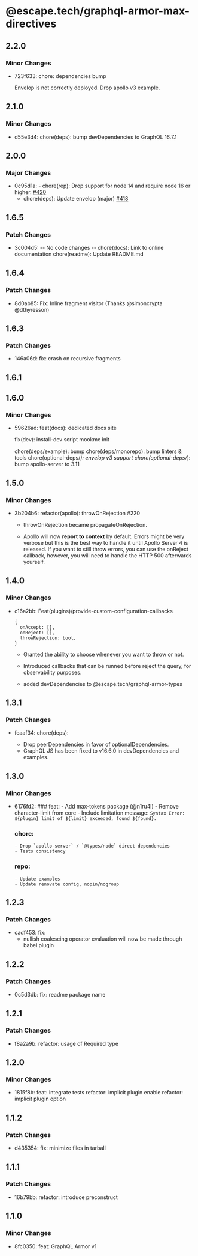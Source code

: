 # @escape.tech/graphql-armor-max-directives

## 2.2.0

### Minor Changes

- 723f633: chore: dependencies bump

  Envelop is not correctly deployed.
  Drop apollo v3 example.

## 2.1.0

### Minor Changes

- d55e3d4: chore(deps): bump devDependencies to GraphQL 16.7.1

## 2.0.0

### Major Changes

- 0c95d1a: - chore(rep): Drop support for node 14 and require node 16 or higher. [#420](https://github.com/Escape-Technologies/graphql-armor/pull/420)
  - chore(deps): Update envelop (major) [#418](https://github.com/Escape-Technologies/graphql-armor/pull/418)

## 1.6.5

### Patch Changes

- 3c004d5: -- No code changes --
  chore(docs): Link to online documentation
  chore(readme): Update README.md

## 1.6.4

### Patch Changes

- 8d0ab85: Fix: Inline fragment visitor (Thanks @simoncrypta @dthyresson)

## 1.6.3

### Patch Changes

- 146a06d: fix: crash on recursive fragments

## 1.6.1

## 1.6.0

### Minor Changes

- 59626ad: feat(docs): dedicated docs site

  fix(dev): install-dev script mookme init

  chore(deps/example): bump
  chore(deps/monorepo): bump linters & tools
  chore(optional-deps/_): envelop v3 support
  chore(optional-deps/_): bump apollo-server to 3.11

## 1.5.0

### Minor Changes

- 3b204b6: refactor(apollo): throwOnRejection #220

  - throwOnRejection became propagateOnRejection.

  - Apollo will now **report to context** by default.
    Errors might be very verbose but this is the best way to handle it until Apollo Server 4 is released.
    If you want to still throw errors, you can use the onReject callback, however, you will need to handle the HTTP 500 afterwards yourself.

## 1.4.0

### Minor Changes

- c16a2bb: Feat(plugins)/provide-custom-configuration-callbacks

  ```
  {
    onAccept: [],
    onReject: [],
    throwRejection: bool,
  }
  ```

  - Granted the ability to choose whenever you want to throw or not.
  - Introduced callbacks that can be runned before reject the query, for observability purposes.

  - added devDependencies to @escape.tech/graphql-armor-types

## 1.3.1

### Patch Changes

- feaaf34: chore(deps):

  - Drop peerDependencies in favor of optionalDependencies.
  - GraphQL JS has been fixed to v16.6.0 in devDependencies and examples.

## 1.3.0

### Minor Changes

- 6176fd2: ### feat: - Add max-tokens package (@n1ru4l) - Remove character-limit from core - Include limitation message:
  `Syntax Error: ${plugin} limit of ${limit} exceeded, found ${found}.`

  ### chore:

      - Drop `apollo-server` / `@types/node` direct dependencies
      - Tests consistency

  ### repo:

      - Update examples
      - Update renovate config, nopin/nogroup

## 1.2.3

### Patch Changes

- cadf453: fix:
  - nullish coalescing operator evaluation
    will now be made through babel plugin

## 1.2.2

### Patch Changes

- 0c5d3db: fix: readme package name

## 1.2.1

### Patch Changes

- f8a2a9b: refactor: usage of Required type

## 1.2.0

### Minor Changes

- 1815f8b: feat: integrate tests
  refactor: implicit plugin enable
  refactor: implicit plugin option

## 1.1.2

### Patch Changes

- d435354: fix: minimize files in tarball

## 1.1.1

### Patch Changes

- 16b79bb: refactor: introduce preconstruct

## 1.1.0

### Minor Changes

- 8fc0350: feat: GraphQL Armor v1
